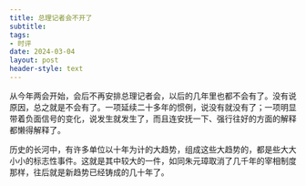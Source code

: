 ```yaml
---
title: 总理记者会不开了
subtitle: 
tags: 
- 时评
date: 2024-03-04
layout: post
header-style: text
---
```


从今年两会开始，会后不再安排总理记者会，以后的几年里也都不会有了。没有说原因，总之就是不会有了。一项延续二十多年的惯例，说没有就没有了；一项明显带着负面信号的变化，说发生就发生了，而且连安抚一下、强行往好的方面的解释都懒得解释了。

历史的长河中，有许多单位以十年为计的大趋势，组成这些大趋势的，都是些大大小小的标志性事件。这就是其中较大的一件，如同朱元璋取消了几千年的宰相制度那样，往后就是新趋势已经铸成的几十年了。